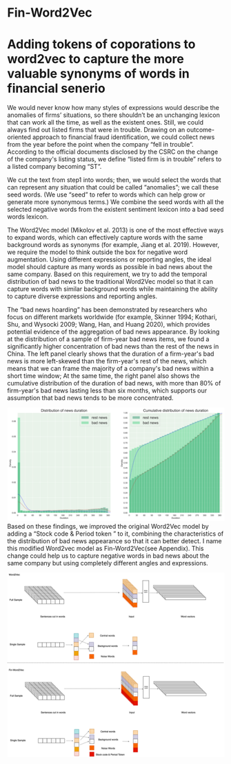 # Fin-Word2Vec
# Adding tokens of coporations to word2vec to capture the more valuable synonyms of words in financial senerio

We would never know how many styles of expressions would describe the anomalies of firms’ situations, so there shouldn’t be an unchanging lexicon that can work all the time, as well as the existent ones. Still, we could always find out listed firms that were in trouble. Drawing on an outcome-oriented approach to financial fraud identification, we could collect news from the year before the point when the company “fell in trouble”. According to the official documents disclosed by the CSRC on the change of the company's listing status, we define “listed firm is in trouble” refers to a listed company becoming “ST”.

We cut the text from step1 into words; then, we would select the words that can represent any situation that could be called “anomalies”; we call these seed words. (We use “seed” to refer to words which can help grow or generate more synonymous terms.) We combine the seed words with all the selected negative words from the existent sentiment lexicon into a bad seed words lexicon.

The Word2Vec model (Mikolov et al. 2013) is one of the most effective ways to expand words, which can effectively capture words with the same background words  as synonyms (for example, Jiang et al. 2019). However, we require the model to think outside the box for negative word augmentation. Using different expressions or reporting angles, the ideal model should capture as many words as possible in bad news about the same company. Based on this requirement, we try to add the temporal distribution of bad news to the traditional Word2Vec model so that it can capture words with similar background words while maintaining the ability to capture diverse expressions and reporting angles.

The “bad news hoarding” has been demonstrated by researchers who focus on different markets worldwide (for example, Skinner 1994; Kothari, Shu, and Wysocki 2009; Wang, Han, and Huang 2020), which provides potential evidence of the aggregation of bad news appearance. By looking at the distribution of a sample of firm-year bad news items, we found a significantly higher concentration of bad news than the rest of the news in China. The left panel clearly shows that the duration of a firm-year's bad news is more left-skewed than the firm-year's rest of the news, which means that we can frame the majority of a company's bad news within a short time window; At the same time, the right panel also shows the cumulative distribution of the duration of bad news, with more than 80% of firm-year's bad news lasting less than six months, which supports our assumption that bad news tends to be more concentrated. 

![picture 1](./figures/Picture_1.png)
Based on these findings, we improved the original Word2Vec model by adding a “Stock code & Period token ” to it, combining the characteristics of the distribution of bad news appearance so that it can better detect. I name this modified Word2vec model as Fin-Word2Vec(see Appendix). This change could help us to capture negative words in bad news about the same company but using completely different angles and expressions.

![picture 2](./figures/Picture_2.png)
